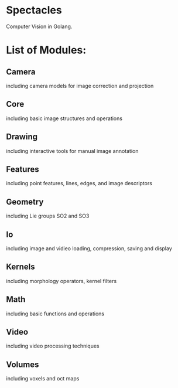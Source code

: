 # Spectacles

Computer Vision in Golang.

# List of Modules:

## Camera
  including camera models for image correction and projection
## Core
  including basic image structures and operations
## Drawing
  including interactive tools for manual image annotation
## Features
  including point features, lines, edges, and image descriptors
## Geometry
  including Lie groups SO2 and SO3
## Io
  including image and vidieo loading, compression, saving and display
## Kernels
  including morphology operators, kernel filters
## Math
  including basic functions and operations
## Video
  including video processing techniques
## Volumes
  including voxels and oct maps
